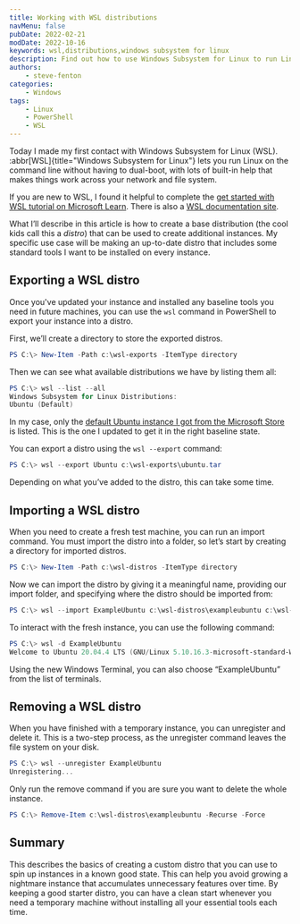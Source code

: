 ```yaml
---
title: Working with WSL distributions
navMenu: false
pubDate: 2022-02-21
modDate: 2022-10-16
keywords: wsl,distributions,windows subsystem for linux
description: Find out how to use Windows Subsystem for Linux to run Linux on Windows without vitual machines.
authors:
    - steve-fenton
categories:
    - Windows
tags:
    - Linux
    - PowerShell
    - WSL
---
```


Today I made my first contact with Windows Subsystem for Linux (WSL). :abbr[WSL]{title="Windows Subsystem for Linux"} lets you run Linux on the command line without having to dual-boot, with lots of built-in help that makes things work across your network and file system.

If you are new to WSL, I found it helpful to complete the [get started with WSL tutorial on Microsoft Learn](https://docs.microsoft.com/en-us/learn/modules/get-started-with-windows-subsystem-for-linux/?WT.mc_id=DT-MVP-5002938). There is also a [WSL documentation site](https://docs.microsoft.com/en-us/windows/wsl/?WT.mc_id=DT-MVP-5002938).

What I’ll describe in this article is how to create a base distribution (the cool kids call this a *distro*) that can be used to create additional instances. My specific use case will be making an up-to-date distro that includes some standard tools I want to be installed on every instance.

## Exporting a WSL distro

Once you've updated your instance and installed any baseline tools you need in future machines, you can use the `wsl` command in PowerShell to export your instance into a distro.

First, we’ll create a directory to store the exported distros.

```powershell
PS C:\> New-Item -Path c:\wsl-exports -ItemType directory
```

Then we can see what available distributions we have by listing them all:

```powershell
PS C:\> wsl --list --all
Windows Subsystem for Linux Distributions:
Ubuntu (Default)
```

In my case, only the [default Ubuntu instance I got from the Microsoft Store](https://www.microsoft.com/store/productId/9N6SVWS3RX71) is listed. This is the one I updated to get it in the right baseline state.

You can export a distro using the `wsl --export` command:

```powershell
PS C:\> wsl --export Ubuntu c:\wsl-exports\ubuntu.tar
```

Depending on what you’ve added to the distro, this can take some time.

## Importing a WSL distro

When you need to create a fresh test machine, you can run an import command. You must import the distro into a folder, so let’s start by creating a directory for imported distros.

```powershell
PS C:\> New-Item -Path c:\wsl-distros -ItemType directory
```

Now we can import the distro by giving it a meaningful name, providing our import folder, and specifying where the distro should be imported from:

```powershell
PS C:\> wsl --import ExampleUbuntu c:\wsl-distros\exampleubuntu c:\wsl-exports\ubuntu.tar
```

To interact with the fresh instance, you can use the following command:

```powershell
PS C:\> wsl -d ExampleUbuntu
Welcome to Ubuntu 20.04.4 LTS (GNU/Linux 5.10.16.3-microsoft-standard-WSL2 x86_64)
```

Using the new Windows Terminal, you can also choose “ExampleUbuntu” from the list of terminals.

## Removing a WSL distro

When you have finished with a temporary instance, you can unregister and delete it. This is a two-step process, as the unregister command leaves the file system on your disk.

```powershell
PS C:\> wsl --unregister ExampleUbuntu
Unregistering...
```

Only run the remove command if you are sure you want to delete the whole instance.

```powershell
PS C:\> Remove-Item c:\wsl-distros\exampleubuntu -Recurse -Force
```
## Summary

This describes the basics of creating a custom distro that you can use to spin up instances in a known good state. This can help you avoid growing a nightmare instance that accumulates unnecessary features over time. By keeping a good starter distro, you can have a clean start whenever you need a temporary machine without installing all your essential tools each time.